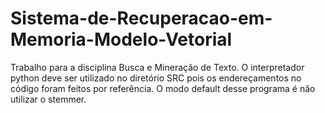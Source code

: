 # Sistema-de-Recuperacao-em-Memoria-Modelo-Vetorial
Trabalho para a disciplina Busca e Mineração de Texto.
O interpretador python deve ser utilizado no diretório SRC pois os endereçamentos no código foram feitos por referência.
O modo default desse programa é não utilizar o stemmer.
